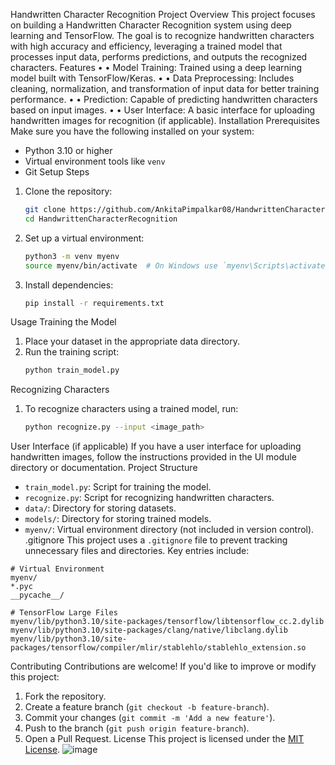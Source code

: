 Handwritten Character Recognition Project
Overview
This project focuses on building a Handwritten Character Recognition system using deep learning and TensorFlow. The goal is to recognize handwritten characters with high accuracy and efficiency, leveraging a trained model that processes input data, performs predictions, and outputs the recognized characters.
Features
•	• Model Training: Trained using a deep learning model built with TensorFlow/Keras.
•	• Data Preprocessing: Includes cleaning, normalization, and transformation of input data for better training performance.
•	• Prediction: Capable of predicting handwritten characters based on input images.
•	• User Interface: A basic interface for uploading handwritten images for recognition (if applicable).
Installation
Prerequisites
Make sure you have the following installed on your system:
- Python 3.10 or higher
- Virtual environment tools like `venv`
- Git
Setup Steps
1. Clone the repository:
   ```bash
   git clone https://github.com/AnkitaPimpalkar08/HandwrittenCharacterRecognition.git
   cd HandwrittenCharacterRecognition
   ```
2. Set up a virtual environment:
   ```bash
   python3 -m venv myenv
   source myenv/bin/activate  # On Windows use `myenv\Scripts\activate`
   ```
3. Install dependencies:
   ```bash
   pip install -r requirements.txt
   ```
Usage
Training the Model
1. Place your dataset in the appropriate data directory.
2. Run the training script:
   ```bash
   python train_model.py
   ```
Recognizing Characters
1. To recognize characters using a trained model, run:
   ```bash
   python recognize.py --input <image_path>
   ```
User Interface (if applicable)
If you have a user interface for uploading handwritten images, follow the instructions provided in the UI module directory or documentation.
Project Structure
- `train_model.py`: Script for training the model.
- `recognize.py`: Script for recognizing handwritten characters.
- `data/`: Directory for storing datasets.
- `models/`: Directory for storing trained models.
- `myenv/`: Virtual environment directory (not included in version control).
.gitignore
This project uses a `.gitignore` file to prevent tracking unnecessary files and directories. Key entries include:
```
# Virtual Environment
myenv/
*.pyc
__pycache__/

# TensorFlow Large Files
myenv/lib/python3.10/site-packages/tensorflow/libtensorflow_cc.2.dylib
myenv/lib/python3.10/site-packages/clang/native/libclang.dylib
myenv/lib/python3.10/site-packages/tensorflow/compiler/mlir/stablehlo/stablehlo_extension.so
```
Contributing
Contributions are welcome! If you'd like to improve or modify this project:
1. Fork the repository.
2. Create a feature branch (`git checkout -b feature-branch`).
3. Commit your changes (`git commit -m 'Add a new feature'`).
4. Push to the branch (`git push origin feature-branch`).
5. Open a Pull Request.
License
This project is licensed under the [MIT License](LICENSE).
![image](https://github.com/user-attachments/assets/62eb7358-f062-4ae6-b674-65776d5bd101)
